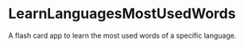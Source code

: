 # LearnLanguagesMostUsedWords
A flash card app to learn the most used words of a specific language.
